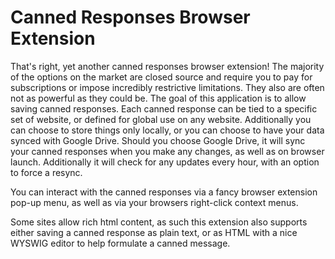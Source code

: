 # Canned Responses Browser Extension

That's right, yet another canned responses browser extension! The majority of the options on the market are closed source and require you to pay for subscriptions or impose incredibly restrictive limitations. They also are often not as powerful as they could be. The goal of this application is to allow saving canned responses. Each canned response can be tied to a specific set of website, or defined for global use on any website. Additionally you can choose to store things only locally, or you can choose to have your data synced with Google Drive. Should you choose Google Drive, it will sync your canned responses when you make any changes, as well as on browser launch. Additionally it will check for any updates every hour, with an option to force a resync.

You can interact with the canned responses via a fancy browser extension pop-up menu, as well as via your browsers right-click context menus.

Some sites allow rich html content, as such this extension also supports either saving a canned response as plain text, or as HTML with a nice WYSWIG editor to help formulate a canned message.
